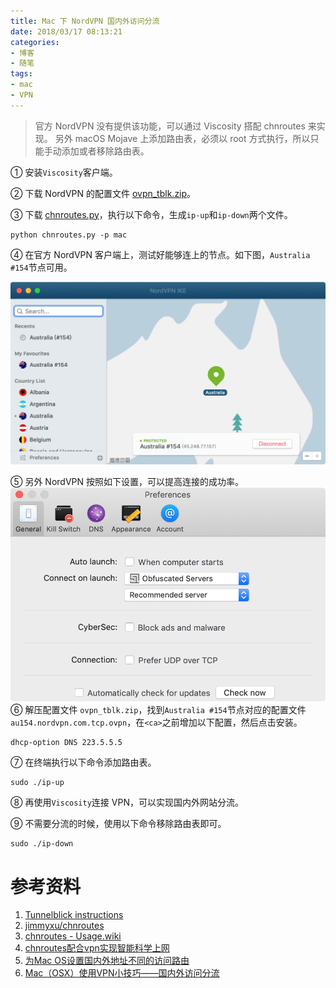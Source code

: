 ```yaml
---
title: Mac 下 NordVPN 国内外访问分流
date: 2018/03/17 08:13:21
categories: 
- 博客
- 随笔
tags: 
- mac
- VPN
---
```


> 官方 NordVPN 没有提供该功能，可以通过 Viscosity 搭配 chnroutes 来实现。
> 另外 macOS Mojave 上添加路由表，必须以 root 方式执行，所以只能手动添加或者移除路由表。

① 安装`Viscosity`客户端。

② 下载 NordVPN 的配置文件 [ovpn_tblk.zip](https://downloads.nordcdn.com/configs/archives/servers/ovpn_tblk.zip)。

③ 下载 [chnroutes.py](https://github.com/jimmyxu/chnroutes)，执行以下命令，生成`ip-up`和`ip-down`两个文件。

```shell
python chnroutes.py -p mac
```

<!--more-->

④ 在官方 NordVPN 客户端上，测试好能够连上的节点。如下图，`Australia #154`节点可用。

![](https://raw.githubusercontent.com/streamelody/jekyll_resource/master/assets/blogImg/2018/mac_nordvpn/mac_nordvpn_001.png)

⑤ 另外 NordVPN 按照如下设置，可以提高连接的成功率。
![](https://raw.githubusercontent.com/streamelody/jekyll_resource/master/assets/blogImg/2018/mac_nordvpn/mac_nordvpn_002.png)
⑥ 解压配置文件 `ovpn_tblk.zip`，找到`Australia #154`节点对应的配置文件`au154.nordvpn.com.tcp.ovpn`，在`<ca>`之前增加以下配置，然后点击安装。

```shell
dhcp-option DNS 223.5.5.5
```

⑦ 在终端执行以下命令添加路由表。

```shell
sudo ./ip-up
```

⑧ 再使用`Viscosity`连接 VPN，可以实现国内外网站分流。

⑨ 不需要分流的时候，使用以下命令移除路由表即可。

```shell
sudo ./ip-down
```

# 参考资料

1. [Tunnelblick instructions](https://nordvpn.com/zh/tutorials/x-mac-os-x/openvpn/)
2. [jimmyxu/chnroutes](https://github.com/jimmyxu/chnroutes)
3. [chnroutes - Usage.wiki](https://code.google.com/archive/p/chnroutes/wikis/Usage.wiki)
4. [chnroutes配合vpn实现智能科学上网](https://www.icharm.me/chnroutes%E9%85%8D%E5%90%88vpn%E5%AE%9E%E7%8E%B0%E6%99%BA%E8%83%BD%E7%A7%91%E5%AD%A6%E4%B8%8A%E7%BD%91.html)
5. [为Mac OS设置国内外地址不同的访问路由](https://xbin999.com/2014/12/29/mac-os-she-zhi-bu-tong-de-lu-you/)
6. [Mac（OSX）使用VPN小技巧——国内外访问分流](https://dctxf.com/post/Mac%EF%BC%88OSX%EF%BC%89%E4%BD%BF%E7%94%A8VPN%E5%B0%8F%E6%8A%80%E5%B7%A7%E2%80%94%E2%80%94%E5%9B%BD%E5%86%85%E5%A4%96%E8%AE%BF%E9%97%AE%E5%88%86%E6%B5%81.html)